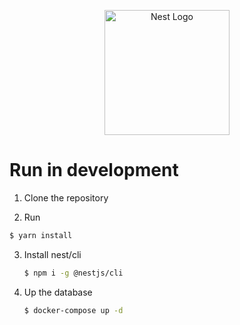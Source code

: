 <p align="center">
  <a href="http://nestjs.com/" target="blank"><img src="https://nestjs.com/img/logo-small.svg" width="200" alt="Nest Logo" /></a>
</p>

# Run in development

1. Clone the repository

2. Run
  
  ```bash
  $ yarn install
  ```

3. Install nest/cli
    
    ```bash
    $ npm i -g @nestjs/cli
    ```

4. Up the database

    ```bash
    $ docker-compose up -d
    ```
